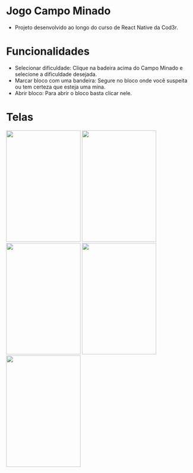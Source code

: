 # Jogo Campo Minado

* Projeto desenvolvido ao longo do curso de React Native da Cod3r.

# Funcionalidades
- Selecionar dificuldade: Clique na badeira acima do Campo Minado e selecione a dificuldade desejada.
- Marcar bloco com uma bandeira: Segure no bloco onde você suspeita ou tem certeza que esteja uma mina.
- Abrir bloco: Para abrir o bloco basta clicar nele.


# Telas

<img src="https://user-images.githubusercontent.com/9435399/111078925-8b4ed800-84d6-11eb-8324-0f7a5fcb02d1.png" width="200" height="300"/>
<img src="https://user-images.githubusercontent.com/9435399/111078856-4c208700-84d6-11eb-99b1-98c45df40773.png" width="200" height="300"/>
<img src="https://user-images.githubusercontent.com/9435399/111078878-65293800-84d6-11eb-9b8e-4e6255d1d7c4.png" width="200" height="300"/>
<img src="https://user-images.githubusercontent.com/9435399/111078893-7114fa00-84d6-11eb-9729-dcbcb185f4f1.png" width="200" height="300"/>
<img src="https://user-images.githubusercontent.com/9435399/111078911-7eca7f80-84d6-11eb-9d37-11069145fbf0.png" width="200" height="300"/>
